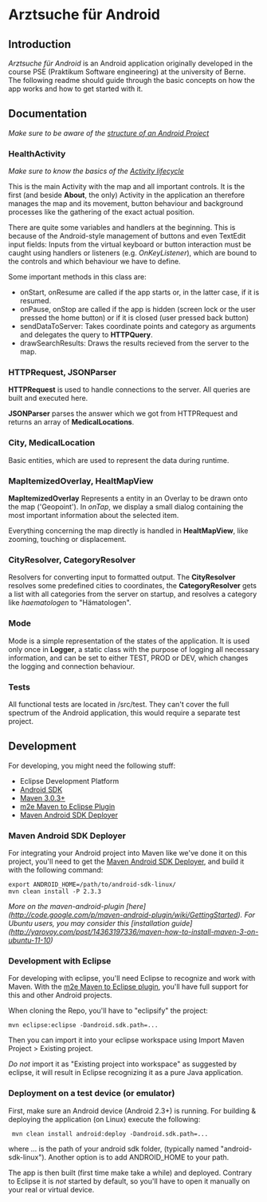 # Arztsuche für Android

## Introduction
*Arztsuche für Android* is an Android application originally developed in the course PSE (Praktikum Software engineering) at the university of Berne. The following readme should guide through the basic concepts on how the app works and how to get started with it.

## Documentation
*Make sure to be aware of the [structure of an Android Project](http://sudarmuthu.com/blog/the-structure-of-an-android-project)*

### HealthActivity ###
*Make sure to know the basics of the [Activity lifecycle](http://developer.android.com/guide/topics/fundamentals/activities.html)*

This is the main Activity with the map and all important controls. It is the first (and beside **About**, the only) Activity in the application an therefore manages the map and its movement, button behaviour and background processes like the gathering of the exact actual position.

There are quite some variables and handlers at the beginning. This is because of the Android-style management of buttons and even TextEdit input fields: Inputs from the virtual keyboard or button interaction must be caught using handlers or listeners (e.g. *OnKeyListener*), which are bound to the controls and which behaviour we have to define.

Some important methods in this class are:

*   onStart, onResume are called if the app starts or, in the latter case, if it is resumed.
*   onPause, onStop are called if the app is hidden (screen lock or the user pressed the home button) or if it is closed (user pressed back button)
*   sendDataToServer: Takes coordinate points and category as arguments and delegates the query to **HTTPQuery**.
*   drawSearchResults: Draws the results recieved from the server to the map.

### HTTPRequest, JSONParser ###
**HTTPRequest** is used to handle connections to the server. All queries are built and executed here.

**JSONParser** parses the answer which we got from HTTPRequest and returns an array of **MedicalLocations**.

### City, MedicalLocation ###
Basic entities, which are used to represent the data during runtime.

### MapItemizedOverlay, HealtMapView ###
**MapItemizedOverlay** Represents a entity in an Overlay to be drawn onto the map ('Geopoint'). In *onTap*, we display a small dialog containing the most important information about the selected item.

Everything concerning the map directly is handled in **HealtMapView**, like zooming, touching or displacement.

### CityResolver, CategoryResolver ###
Resolvers for converting input to formatted output. The **CityResolver** resolves some predefined cities to coordinates, the **CategoryResolver** gets a list with all categories from the server on startup, and resolves a category like *haematologen* to "Hämatologen".

### Mode ###
Mode is a simple representation of the states of the application. It is used only once in **Logger**, a static class with the purpose of logging all necessary information, and can be set to either TEST, PROD or DEV, which changes the logging and connection behaviour.

### Tests ###
All functional tests are located in /src/test. They can't cover the full spectrum of the Android application, this would require a separate test project.

## Development

For developing, you might need the following stuff:

*   Eclipse Development Platform
*   [Android SDK](http://developer.android.com/sdk/index.html)
*   [Maven 3.0.3+](http://maven.apache.org/)
*   [m2e Maven to Eclipse Plugin](http://rgladwell.github.com/m2e-android/)
*   [Maven Android SDK Deployer](https://github.com/mosabua/maven-android-sdk-deployer/wiki)

### Maven Android SDK Deployer ###
For integrating your Android project into Maven like we've done it on this project, you'll need to get the [Maven Android SDK Deployer](https://github.com/mosabua/maven-android-sdk-deployer/wiki), and build it with the following command:

	export ANDROID_HOME=/path/to/android-sdk-linux/
	mvn clean install -P 2.3.3

*More on the maven-android-plugin [here] (http://code.google.com/p/maven-android-plugin/wiki/GettingStarted). For Ubuntu users, you may consider this [installation guide] (http://yarovoy.com/post/14363197336/maven-how-to-install-maven-3-on-ubuntu-11-10)*

### Development with Eclipse ###
For developing with eclipse, you'll need Eclipse to recognize and work with Maven.
With the [m2e Maven to Eclipse plugin](http://rgladwell.github.com/m2e-android/), you'll have full support for this and other Android projects.

When cloning the Repo, you'll have to "eclipsify" the project: 

	mvn eclipse:eclipse -Dandroid.sdk.path=...

Then you can import it into your eclipse workspace using Import Maven Project > Existing project.

*Do not* import it as "Existing project into workspace" as suggested by eclipse, it will result in Eclipse recognizing it as a pure Java application.

### Deployment on a test device (or emulator) ###
First, make sure an Android device (Android 2.3+) is running.
For building & deploying the application (on Linux) execute the following:

     mvn clean install android:deploy -Dandroid.sdk.path=...

where ... is the path of your android sdk folder, (typically named "android-sdk-linux"). Another option is to add ANDROID_HOME to your path.

The app is then built (first time make take a while) and deployed.
Contrary to Eclipse it is *not* started by default, so you'll have to open it manually on your real or virtual device.

